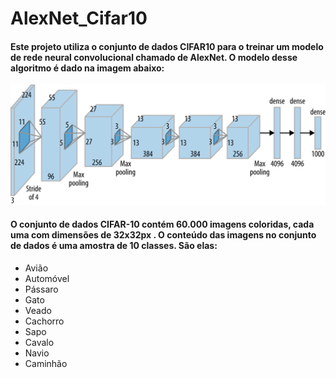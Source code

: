 # AlexNet_Cifar10

#### Este projeto utiliza o conjunto de dados CIFAR10 para o treinar um modelo de rede neural convolucional chamado de AlexNet. O modelo desse algoritmo é dado na imagem abaixo:

  <img src="alex.png"/>
  
#### O conjunto de dados CIFAR-10 contém 60.000 imagens coloridas, cada uma com dimensões de 32x32px . O conteúdo das imagens no conjunto de dados é uma amostra de 10 classes. São elas: 
- Avião
- Automóvel
- Pássaro
- Gato
- Veado
- Cachorro
- Sapo
- Cavalo
- Navio
- Caminhão

